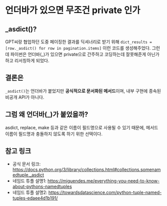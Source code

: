 # 언더바가 있으면 무조건 private 인가

## _asdict()?

GPT씨랑 협업하던 도중 페이징한 결과를 딕셔너리로 받기 위해 ```dict_results = [row._asdict() for row in pagination.items]``` 이런 코드를 생성해주었다. 그런데 파이썬은 언더바(_)가 있으면 private으로 간주하고 코딩하는데 잘못해준게 아닌가 하고 리서칭하게 되었다.

## 결론은

```_asdict()```는 언더바가 붙었지만 **공식적으로 문서화된 메서드**이며, 내부 구현에 종속된 비공개 API가 아니다.

## 그럼 왜 언더바(_)가 붙었을까?

asdict, replace, make 등과 같은 이름이 필드명으로 사용될 수 있기 때문에, 메서드 이름이 필드명과 충돌하지 않도록 하기 위한 선택이다.

## 참고 링크

- 공식 문서 링크: <https://docs.python.org/3/library/collections.html#collections.somenamedtuple._asdict>
- 네임드 튜플 설명1: <https://miguendes.me/everything-you-need-to-know-about-pythons-namedtuples>
- 네임드 튜플 설명2: <https://towardsdatascience.com/python-tuple-named-tuples-edaee4d1b191/>
